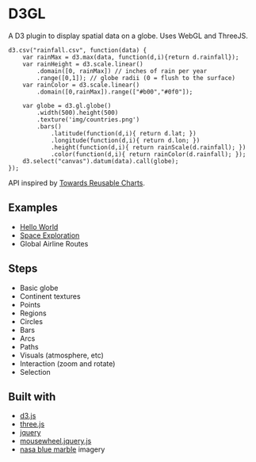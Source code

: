 D3GL
====
A D3 plugin to display spatial data on a globe. Uses WebGL and ThreeJS.

    d3.csv("rainfall.csv", function(data) {
        var rainMax = d3.max(data, function(d,i){return d.rainfall});
        var rainHeight = d3.scale.linear()
            .domain([0, rainMax]) // inches of rain per year
            .range([0,1]); // globe radii (0 = flush to the surface)
        var rainColor = d3.scale.linear()
            .domain([0,rainMax]).range(["#b00","#0f0"]);

        var globe = d3.gl.globe()
            .width(500).height(500)
            .texture('img/countries.png')
            .bars()
                .latitude(function(d,i){ return d.lat; })
                .longitude(function(d,i){ return d.lon; })
                .height(function(d,i){ return rainScale(d.rainfall); })
                .color(function(d,i){ return rainColor(d.rainfall); });
        d3.select("canvas").datum(data).call(globe);
    });

API inspired by [Towards Reusable Charts](http://bost.ocks.org/mike/chart/).

Examples
--------
* [Hello World](http://bl.ocks.org/4056536)
* [Space Exploration](http://bl.ocks.org/4142482)
* Global Airline Routes

Steps
-----
* Basic globe
* Continent textures
* Points
* Regions
* Circles
* Bars
* Arcs
* Paths
* Visuals (atmosphere, etc)
* Interaction (zoom and rotate)
* Selection

Built with
----------
* [d3.js](http://mbostock.github.com/d3/)
* [three.js](http://threejs.org/)
* [jquery](http://jquery.com/)
* [mousewheel.jquery.js](http://brandonaaron.net/code/mousewheel/docs)
* [nasa blue marble](http://earthobservatory.nasa.gov/Features/BlueMarble/BlueMarble_monthlies.php) imagery

<link rel="stylesheet" href="style.css"></link>
